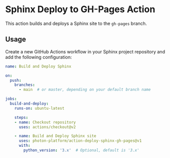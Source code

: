 # Sphinx Deploy to GH-Pages Action

This action builds and deploys a Sphinx site to the `gh-pages` branch.

## Usage

Create a new GitHub Actions workflow in your Sphinx project repository and add the following configuration:

```yaml
name: Build and Deploy Sphinx

on:
  push:
    branches:
      - main  # or master, depending on your default branch name

jobs:
  build-and-deploy:
    runs-on: ubuntu-latest

    steps:
    - name: Checkout repository
      uses: actions/checkout@v2

    - name: Build and Deploy Sphinx site
      uses: photon-platform/action-deploy-sphinx-gh-pages@v1
      with:
        python_version: '3.x'  # Optional, default is '3.x'
```
